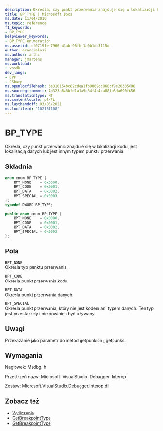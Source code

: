 ```yaml
---
description: Określa, czy punkt przerwania znajduje się w lokalizacji kodu, jest lokalizacją danych lub jest innym typem punktu przerwania.
title: BP_TYPE | Microsoft Docs
ms.date: 11/04/2016
ms.topic: reference
f1_keywords:
- BP_TYPE
helpviewer_keywords:
- BP_TYPE enumeration
ms.assetid: ef07191e-7966-43ab-96fb-1a0b1db3115d
author: acangialosi
ms.author: anthc
manager: jmartens
ms.workload:
- vssdk
dev_langs:
- CPP
- CSharp
ms.openlocfilehash: 3e310154bc62cdea1fb9069cc868cf9e20335d06
ms.sourcegitcommit: 4b323a8a8bfd1a1a9e84f4b4ca88fa8da690f656
ms.translationtype: MT
ms.contentlocale: pl-PL
ms.lasthandoff: 03/05/2021
ms.locfileid: "102151108"
---
```

# <a name="bp_type"></a>BP_TYPE
Określa, czy punkt przerwania znajduje się w lokalizacji kodu, jest lokalizacją danych lub jest innym typem punktu przerwania.

## <a name="syntax"></a>Składnia

```cpp
enum enum_BP_TYPE {
    BPT_NONE    = 0x0000,
    BPT_CODE    = 0x0001,
    BPT_DATA    = 0x0002,
    BPT_SPECIAL = 0x0003
};
typedef DWORD BP_TYPE;
```

```csharp
public enum enum_BP_TYPE {
    BPT_NONE    = 0x0000,
    BPT_CODE    = 0x0001,
    BPT_DATA    = 0x0002,
    BPT_SPECIAL = 0x0003
};
```

## <a name="fields"></a>Pola
`BPT_NONE`\
Określa typ punktu przerwania.

`BPT_CODE`\
Określa punkt przerwania kodu.

`BPT_DATA`\
Określa punkt przerwania danych.

`BPT_SPECIAL`\
Określa punkt przerwania, który nie jest kodem ani typem danych. Ten typ jest przestarzały i nie powinien być używany.

## <a name="remarks"></a>Uwagi
Przekazanie jako parametr do metod getpunkion [](../../../extensibility/debugger/reference/idebugerrorbreakpointresolution2-getbreakpointtype.md) [i](../../../extensibility/debugger/reference/idebugbreakpointresolution2-getbreakpointtype.md) getpunks.

## <a name="requirements"></a>Wymagania
Nagłówek: Msdbg. h

Przestrzeń nazw: Microsoft. VisualStudio. Debugger. Interop

Zestaw: Microsoft.VisualStudio.Debugger.Interop.dll

## <a name="see-also"></a>Zobacz też
- [Wyliczenia](../../../extensibility/debugger/reference/enumerations-visual-studio-debugging.md)
- [GetBreakpointType](../../../extensibility/debugger/reference/idebugbreakpointresolution2-getbreakpointtype.md)
- [GetBreakpointType](../../../extensibility/debugger/reference/idebugerrorbreakpointresolution2-getbreakpointtype.md)
